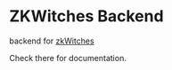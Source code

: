 # ZKWitches Backend

backend for [zkWitches](https://github.com/ThanksSkeleton/zkwitches)

Check there for documentation.
